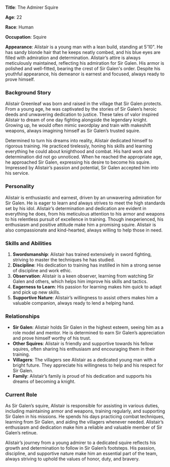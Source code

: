 **Title**: The Admirer Squire

**Age**: 22

**Race**: Human

**Occupation**: Squire

**Appearance**: Alistair is a young man with a lean build, standing at 5'10". He has sandy blonde hair that he keeps neatly combed, and his blue eyes are filled with admiration and determination. Alistair’s attire is always meticulously maintained, reflecting his admiration for Sir Galen. His armor is polished and well-fitted, bearing the crest of Sir Galen's order. Despite his youthful appearance, his demeanor is earnest and focused, always ready to prove himself.

### Background Story

Alistair Greenleaf was born and raised in the village that Sir Galen protects. From a young age, he was captivated by the stories of Sir Galen’s heroic deeds and unwavering dedication to justice. These tales of valor inspired Alistair to dream of one day fighting alongside the legendary knight. Growing up, he would often mimic swordplay and train with makeshift weapons, always imagining himself as Sir Galen’s trusted squire.

Determined to turn his dreams into reality, Alistair dedicated himself to rigorous training. He practiced tirelessly, honing his skills and learning everything he could about knighthood and combat. His hard work and determination did not go unnoticed. When he reached the appropriate age, he approached Sir Galen, expressing his desire to become his squire. Impressed by Alistair’s passion and potential, Sir Galen accepted him into his service.

### Personality

Alistair is enthusiastic and earnest, driven by an unwavering admiration for Sir Galen. He is eager to learn and always strives to meet the high standards set by his idol. Alistair’s determination and dedication are evident in everything he does, from his meticulous attention to his armor and weapons to his relentless pursuit of excellence in training. Though inexperienced, his enthusiasm and positive attitude make him a promising squire. Alistair is also compassionate and kind-hearted, always willing to help those in need.

### Skills and Abilities

1. **Swordsmanship**: Alistair has trained extensively in sword fighting, striving to master the techniques he has studied.
2. **Discipline**: His dedication to training has instilled in him a strong sense of discipline and work ethic.
3. **Observation**: Alistair is a keen observer, learning from watching Sir Galen and others, which helps him improve his skills and tactics.
4. **Eagerness to Learn**: His passion for learning makes him quick to adapt and pick up new skills.
5. **Supportive Nature**: Alistair’s willingness to assist others makes him a valuable companion, always ready to lend a helping hand.

### Relationships

- **Sir Galen**: Alistair holds Sir Galen in the highest esteem, seeing him as a role model and mentor. He is determined to earn Sir Galen’s appreciation and prove himself worthy of his trust.
- **Other Squires**: Alistair is friendly and supportive towards his fellow squires, often sharing his enthusiasm and encouraging them in their training.
- **Villagers**: The villagers see Alistair as a dedicated young man with a bright future. They appreciate his willingness to help and his respect for Sir Galen.
- **Family**: Alistair’s family is proud of his dedication and supports his dreams of becoming a knight.

### Current Role

As Sir Galen’s squire, Alistair is responsible for assisting in various duties, including maintaining armor and weapons, training regularly, and supporting Sir Galen in his missions. He spends his days practicing combat techniques, learning from Sir Galen, and aiding the villagers whenever needed. Alistair’s enthusiasm and dedication make him a reliable and valuable member of Sir Galen’s retinue.

Alistair’s journey from a young admirer to a dedicated squire reflects his growth and determination to follow in Sir Galen’s footsteps. His passion, discipline, and supportive nature make him an essential part of the team, always striving to uphold the values of honor, duty, and bravery.
